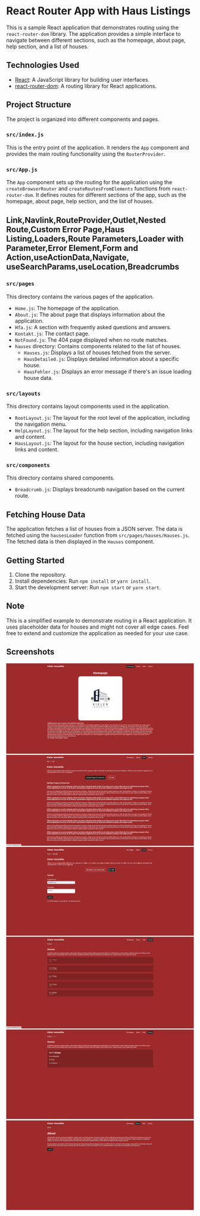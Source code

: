 # React Router App with Haus Listings

This is a sample React application that demonstrates routing using the `react-router-dom` library. The application provides a simple interface to navigate between different sections, such as the homepage, about page, help section, and a list of houses.

## Technologies Used

- [React](https://reactjs.org/): A JavaScript library for building user interfaces.
- [react-router-dom](https://reactrouter.com/web/guides/quick-start): A routing library for React applications.

## Project Structure

The project is organized into different components and pages.

### `src/index.js`

This is the entry point of the application. It renders the `App` component and provides the main routing functionality using the `RouterProvider`.

### `src/App.js`

The `App` component sets up the routing for the application using the `createBrowserRouter` and `createRoutesFromElements` functions from `react-router-dom`. It defines routes for different sections of the app, such as the homepage, about page, help section, and the list of houses.

## Link,Navlink,RouteProvider,Outlet,Nested Route,Custom Error Page,Haus Listing,Loaders,Route Parameters,Loader with Parameter,Error Element,Form and Action,useActionData,Navigate, useSearchParams,useLocation,Breadcrumbs

### `src/pages`

This directory contains the various pages of the application.

- `Home.js`: The homepage of the application.
- `About.js`: The about page that displays information about the application.
- `Hfa.js`: A section with frequently asked questions and answers.
- `Kontakt.js`: The contact page.
- `NotFound.js`: The 404 page displayed when no route matches.
- `hauses` directory: Contains components related to the list of houses.
  - `Hauses.js`: Displays a list of houses fetched from the server.
  - `HausDetailed.js`: Displays detailed information about a specific house.
  - `HausFehler.js`: Displays an error message if there's an issue loading house data.

### `src/layouts`

This directory contains layout components used in the application.

- `RootLayout.js`: The layout for the root level of the application, including the navigation menu.
- `HelpLayout.js`: The layout for the help section, including navigation links and content.
- `HausLayout.js`: The layout for the house section, including navigation links and content.

### `src/components`

This directory contains shared components.

- `Breadcrumb.js`: Displays breadcrumb navigation based on the current route.

## Fetching House Data

The application fetches a list of houses from a JSON server. The data is fetched using the `hausesLoader` function from `src/pages/hauses/Hauses.js`. The fetched data is then displayed in the `Hauses` component.

## Getting Started

1. Clone the repository.
2. Install dependencies: Run `npm install` or `yarn install`.
3. Start the development server: Run `npm start` or `yarn start`.

## Note

This is a simplified example to demonstrate routing in a React application. It uses placeholder data for houses and might not cover all edge cases. Feel free to extend and customize the application as needed for your use case.


## Screenshots

![Screenshot 1](/src/images/homepage.png)
![Screenshot 2](/src/images/hfapage.png)
![Screenshot 3](/src/images/kontaktpage.png)
![Screenshot 4](/src/images/hausespage.png)
![Screenshot 5](/src/images/hausdetailedpage.png)
![Screenshot 6](/src/images/aboutpage.png)

